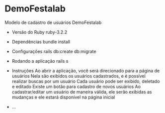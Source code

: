 # DemoFestalab

Modelo de cadastro de usuários DemoFestalab

* Versão do Ruby
    ruby-3.2.2

* Dependências
    bundle install

* Configurações
    rails db:create db:migrate

* Rodando a aplicação
    rails s

* Instruções
    Ao abrir a aplicação, você será direcionado para a página de usuários
    Nela são exibidos os usuários cadastrados, e é possível realizar buscas por um usuário
    Cada usuário pode ser exibido, deletado e editado
    Existe um botão para cadastro de novos usuários
    Ao cadastrar/editar um usuário de maneira válida, ele serão exibidas as mudanças e ele estará disponível na página inicial

* ...
